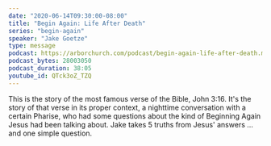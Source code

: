 ```yaml
---
date: "2020-06-14T09:30:00-08:00"
title: "Begin Again: Life After Death"
series: "begin-again"
speaker: "Jake Goetze"
type: message
podcast: https://arborchurch.com/podcast/begin-again-life-after-death.m4a
podcast_bytes: 28003050
podcast_duration: 38:05
youtube_id: QTck3oZ_TZQ
---
```


This is the story of the most famous verse of the Bible, John 3:16. It's the story of that verse in its proper context,
a nighttime conversation with a certain Pharise, who had some questions about the kind of Beginning Again Jesus had been
talking about. Jake takes 5 truths from Jesus' answers ... and one simple question.



